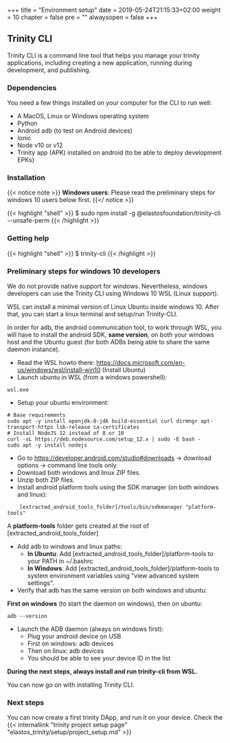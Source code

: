 +++
title = "Environment setup"
date = 2019-05-24T21:15:33+02:00
weight = 10
chapter = false
pre = ""
alwaysopen = false
+++ 

## Trinity CLI

Trinity CLI is a command line tool that helps you manage your trinity applications, including creating a new application, running during development, and publishing.

### Dependencies

You need a few things installed on your computer for the CLI to run well:

- A MacOS, Linux or Windows operating system
- Python
- Android adb (to test on Android devices)
- Ionic
- Node v10 or v12
- Trinity app (APK) installed on android (to be able to deploy development EPKs)

### Installation

{{< notice note >}}
<b>Windows users</b>: Please read the preliminary steps for windows 10 users below first.
{{</ notice >}}

{{< highlight "shell" >}}
$ sudo npm install -g @elastosfoundation/trinity-cli --unsafe-perm
{{< /highlight >}}

### Getting help

{{< highlight "shell" >}}
$ trinity-cli
{{< /highlight >}}

### Preliminary steps for windows 10 developers

We do not provide native support for windows. Nevertheless, windows developers can use the Trinity CLI using Windows 10 WSL (Linux support). 

WSL can install a minimal version of Linux Ubuntu inside windows 10. After that, you can start a linux terminal and setup/run Trinity-CLI.

In order for adb, the android communication tool, to work through WSL, you will have to install the android SDK, **same version**, on both your windows host and the Ubuntu guest (for both ADBs being able to share the same daemon instance).

* Read the WSL howto there: https://docs.microsoft.com/en-us/windows/wsl/install-win10 (Install Ubuntu)
* Launch ubuntu in WSL (from a windows powershell):

```
wsl.exe
```

* Setup your ubuntu environment:

```
# Base requirements 
sudo apt -y install openjdk-8-jdk build-essential curl dirmngr apt-transport-https lsb-release ca-certificates
# Install NodeJS 12 instead of 8 or 10
curl -sL https://deb.nodesource.com/setup_12.x | sudo -E bash -
sudo apt -y install nodejs
```

* Go to https://developer.android.com/studio#downloads -> download options -> command line tools only.
* Download both windows and linux ZIP files.
* Unzip both ZIP files.
* Install android platform tools using the SDK manager (on both windows and linux):

```
    [extracted_android_tools_folder]/tools/bin/sdkmanager "platform-tools"
``` 

A **platform-tools** folder gets created at the root of [extracted_android_tools_folder]

* Add adb to windows and linux paths:
    * **In Ubuntu**: Add [extracted_android_tools_folder]/platform-tools to your PATH in ~/.bashrc
    * **In Windows**: Add [extracted_android_tools_folder]/platform-tools to system environment variables using "view advanced system settings".
* Verify that adb has the same version on both windows and ubuntu:

**First on windows** (to start the daemon on windows), then on ubuntu:

```
adb --version
```

* Launch the ADB daemon (always on windows first):
    * Plug your android device on USB
    * First on windows: adb devices
    * Then on linux: adb devices
    * You should be able to see your device ID in the list

**During the next steps, always install and run trinity-cli from WSL.**

You can now go on with installing Trinity CLI.

### Next steps

You can now create a first trinity DApp, and run it on your device. Check the {{< internallink "trinity project setup page" "elastos_trinity/setup/project_setup.md" >}}